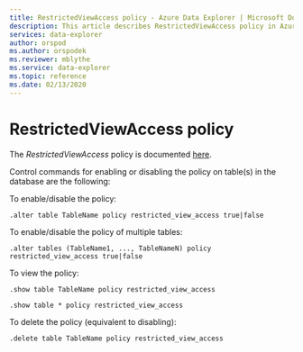 ```yaml
---
title: RestrictedViewAccess policy - Azure Data Explorer | Microsoft Docs
description: This article describes RestrictedViewAccess policy in Azure Data Explorer.
services: data-explorer
author: orspod
ms.author: orspodek
ms.reviewer: mblythe
ms.service: data-explorer
ms.topic: reference
ms.date: 02/13/2020
---
```

# RestrictedViewAccess policy

The *RestrictedViewAccess* policy is documented [here](../concepts/restrictedviewaccesspolicy.md).

Control commands for enabling or disabling the policy on table(s) in the database are the following:

To enable/disable the policy:
```kusto
.alter table TableName policy restricted_view_access true|false
```

To enable/disable the policy of multiple tables:
```kusto
.alter tables (TableName1, ..., TableNameN) policy restricted_view_access true|false
```

To view the policy:
```kusto
.show table TableName policy restricted_view_access  

.show table * policy restricted_view_access  
```

To delete the policy (equivalent to disabling):
```kusto
.delete table TableName policy restricted_view_access  
```